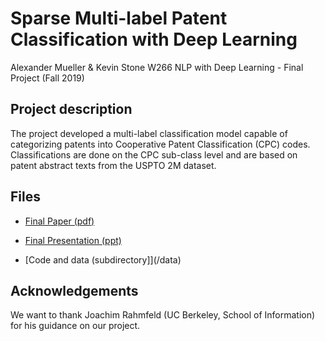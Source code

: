 # Sparse Multi-label Patent Classification with Deep Learning

Alexander Mueller & Kevin Stone
W266 NLP with Deep Learning - Final Project (Fall 2019)

## Project description

The project developed a multi-label classification model capable of categorizing patents into Cooperative Patent Classification (CPC) codes.  Classifications are done on the CPC sub-class level and are based on patent abstract texts from the USPTO 2M dataset. 

## Files

- [Final Paper (pdf)](W266_final_paper_multilabel_patent_class_mueller_stone.pdf)

- [Final Presentation (ppt)](W266_final_presentation_multilabel_patent_class_mueller_stone.pptx)

- [Code and data (subdirectory]](/data)


## Acknowledgements

We want to thank Joachim Rahmfeld (UC Berkeley, School of Information) for his guidance on our project.